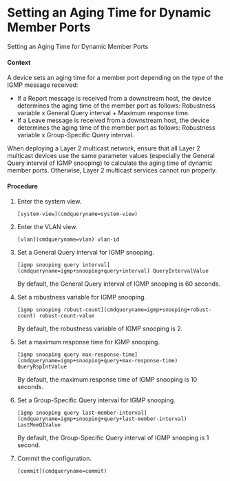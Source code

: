Setting an Aging Time for Dynamic Member Ports
==============================================

Setting an Aging Time for Dynamic Member Ports

#### Context

A device sets an aging time for a member port depending on the type of the IGMP message received:

* If a Report message is received from a downstream host, the device determines the aging time of the member port as follows: Robustness variable x General Query interval + Maximum response time.
* If a Leave message is received from a downstream host, the device determines the aging time of the member port as follows: Robustness variable x Group-Specific Query interval.

When deploying a Layer 2 multicast network, ensure that all Layer 2 multicast devices use the same parameter values (especially the General Query interval of IGMP snooping) to calculate the aging time of dynamic member ports. Otherwise, Layer 2 multicast services cannot run properly.


#### Procedure

1. Enter the system view.
   
   
   ```
   [system-view](cmdqueryname=system-view)
   ```
2. Enter the VLAN view.
   
   
   ```
   [vlan](cmdqueryname=vlan) vlan-id
   ```
3. Set a General Query interval for IGMP snooping.
   
   
   ```
   [igmp snooping query interval](cmdqueryname=igmp+snooping+query+interval) QueryIntervalValue
   ```
   
   By default, the General Query interval of IGMP snooping is 60 seconds.
4. Set a robustness variable for IGMP snooping.
   
   
   ```
   [igmp snooping robust-count](cmdqueryname=igmp+snooping+robust-count) robust-count-value
   ```
   
   By default, the robustness variable of IGMP snooping is 2.
5. Set a maximum response time for IGMP snooping.
   
   
   ```
   [igmp snooping query max-response-time](cmdqueryname=igmp+snooping+query+max-response-time) QueryRspIntValue
   ```
   
   By default, the maximum response time of IGMP snooping is 10 seconds.
6. Set a Group-Specific Query interval for IGMP snooping.
   
   
   ```
   [igmp snooping query last-member-interval](cmdqueryname=igmp+snooping+query+last-member-interval) LastMemQIValue
   ```
   
   By default, the Group-Specific Query interval of IGMP snooping is 1 second.
7. Commit the configuration.
   
   
   ```
   [commit](cmdqueryname=commit)
   ```